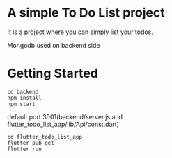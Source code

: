 # A simple To Do List project
It is a project where you can simply list your todos.

Mongodb used on backend side

#  Getting Started
    cd backend
    npm install
    npm start
    
default port 3001(backend/server.js and flutter_todo_list_app/lib/Api/const.dart) 

    cd flutter_todo_list_app
    flutter pub get
    flutter run
